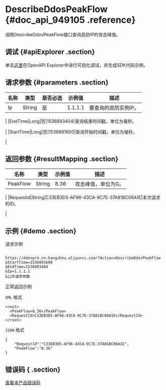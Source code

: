 # DescribeDdosPeakFlow {#doc_api_949105 .reference}

调用DescribeDdosPeakFlow接口查询高防IP的攻击峰值。

## 调试 {#apiExplorer .section}

单击[这里](https://api.aliyun.com/#product=DDoSPro&api=DescribeDdosPeakFlow)在OpenAPI Explorer中进行可视化调试，并生成SDK代码示例。

## 请求参数 {#parameters .section}

|名称|类型|是否必选|示例值|描述|
|--|--|----|---|--|
|Ip|String|是|1.1.1.1|要查询的高防实例IP。

 |
|EndTime|Long|否|1536893404|查询结束时间戳，单位为毫秒。

 |
|StartTime|Long|否|1536891600|查询开始时间戳，单位为毫秒。

 |

## 返回参数 {#resultMapping .section}

|名称|类型|示例值|描述|
|--|--|---|--|
|PeakFlow|String|8.36|攻击峰值，单位为G。

 |
|RequestId|String|C33EB3D5-AF96-43CA-9C7E-37A81BC06A1E|本次请求的ID。

 |

## 示例 {#demo .section}

请求示例

``` {#request_demo}

https://ddospro.cn-hangzhou.aliyuncs.com/?Action=DescribeDdosPeakFlow
&StartTime=1536891600
&EndTime=1536893404
&Ip=1.1.1.1
&公共请求参数

```

正常返回示例

`XML` 格式

``` {#xml_return_success_demo}
<root>
  <PeakFlow>8.36</PeakFlow>
  <RequestId>C33EB3D5-AF96-43CA-9C7E-37A81BC06A1E</RequestId>
</root>

```

`JSON` 格式

``` {#json_return_success_demo}
{
	"RequestId":"C33EB3D5-AF96-43CA-9C7E-37A81BC06A1E",
	"PeakFlow":"8.36"
}
```

## 错误码 { .section}

[查看本产品错误码](https://error-center.aliyun.com/status/product/DDoSPro)

